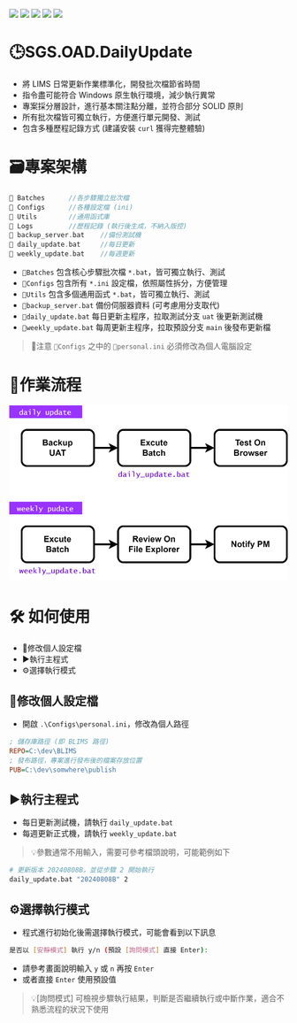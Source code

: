 ![](https://img.shields.io/badge/SGS-OAD-orange) 
![](https://img.shields.io/badge/proj-Daily--Update-purple)
![](https://img.shields.io/badge/ChatGPT-412991?logo=openai)
![](https://img.shields.io/badge/Claude-191919?logo=anthropic) 
![](https://img.shields.io/badge/GitHub_Copilot-555?logo=githubcopilot)

# 🕒SGS.OAD.DailyUpdate

- 將 LIMS 日常更新作業標準化，開發批次檔節省時間
- 指令盡可能符合 Windows 原生執行環境，減少執行異常
- 專案採分層設計，進行基本關注點分離，並符合部分 SOLID 原則
- 所有批次檔皆可獨立執行，方便進行單元開發、測試
- 包含多種歷程記錄方式 (建議安裝 `curl` 獲得完整體驗)

# 🗃️專案架構

```c
📁 Batches      //各步驟獨立批次檔
📁 Configs      //各種設定檔 (ini)
📁 Utils        //通用函式庫
📁 Logs         //歷程記錄 (執行後生成，不納入版控)
📄 backup_server.bat    //備份測試機
📄 daily_update.bat     //每日更新
📄 weekly_update.bat    //每週更新
```
- `📁Batches` 包含核心步驟批次檔 `*.bat`，皆可獨立執行、測試
- `📁Configs` 包含所有 `*.ini` 設定檔，依照屬性拆分，方便管理
- `📁Utils` 包含多個通用函式 `*.bat`，皆可獨立執行、測試
- `📄backup_server.bat` 備份伺服器資料 (可考慮用分支取代)
- `📄daily_update.bat` 每日更新主程序，拉取測試分支 `uat` 後更新測試機
- `📄weekly_update.bat` 每周更新主程序，拉取預設分支 `main` 後發布更新檔

>🚨注意 `📁Configs` 之中的 `📄personal.ini` 必須修改為個人電腦設定

# 🔄作業流程

![](./asset/update-flow.drawio.svg)

# 🛠️ 如何使用

- 📝修改個人設定檔
- ▶️執行主程式
- ⚙️選擇執行模式

## 📝修改個人設定檔

- 開啟 `.\Configs\personal.ini`，修改為個人路徑

```ini
; 儲存庫路徑 (即 BLIMS 路徑)
REPO=C:\dev\BLIMS
; 發布路徑，專案進行發布後的檔案存放位置
PUB=C:\dev\somwhere\publish
```

## ▶️執行主程式

- 每日更新測試機，請執行 `daily_update.bat`
- 每週更新正式機，請執行 `weekly_update.bat`

>💡參數通常不用輸入，需要可參考檔頭說明，可能範例如下

```bash
# 更新版本 20240808B，並從步驟 2 開始執行
daily_update.bat "20240808B" 2
```

## ⚙️選擇執行模式

- 程式進行初始化後需選擇執行模式，可能會看到以下訊息

```bash
是否以 [安靜模式] 執行 y/n (預設 [詢問模式] 直接 Enter):
```

- 請參考畫面說明輸入 `y` 或 `n` 再按 `Enter`
- 或者直接 `Enter` 使用預設值

>💡[詢問模式] 可檢視步驟執行結果，判斷是否繼續執行或中斷作業，適合不熟悉流程的狀況下使用